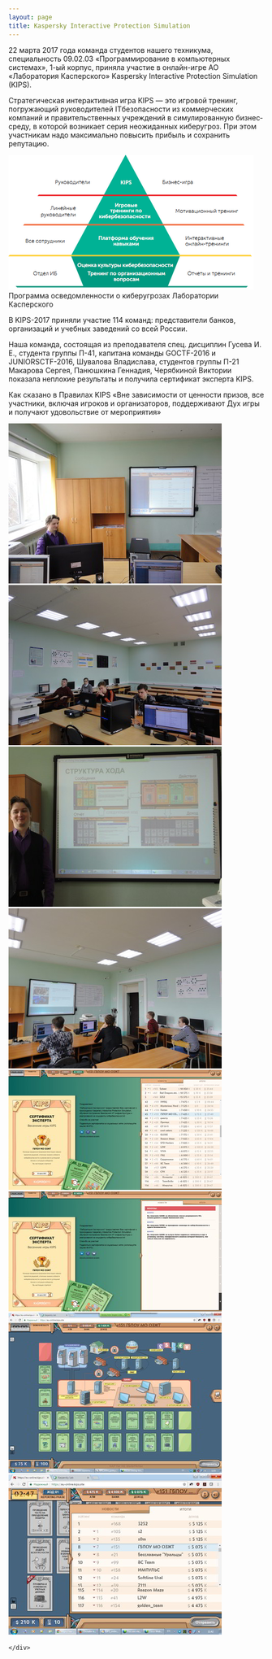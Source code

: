 ```yaml
---
layout: page
title: Kaspersky Interactive Protection Simulation
---
```

<section>
	<p>22 марта 2017 года команда студентов нашего техникума, специальность 09.02.03 «Программирование в компьютерных системах»,  1-ый корпус, приняла участие в онлайн-игре АО «Лаборатория Касперского» Kaspersky Interactive Protection Simulation (KIPS).</p>
	<p>Стратегическая интерактивная игра КIPS — это игровой тренинг, погружающий руководителей IT­безопасности из коммерческих компаний и правительственных учреждений в симулированную бизнес­среду, в которой возникает серия неожиданных киберугроз. При этом участникам надо максимально повысить прибыль и сохранить репутацию.</p>
	<span class="image fit"><img src="/news/kips27_03_17/kips.png" alt="Программа осведомленности о киберугрозах"/> Программа осведомленности о киберугрозах Лаборатории Касперского</span>
	<p>В KIPS-2017 приняли участие 114 команд: представители банков, организаций и учебных заведений со всей России.</p>
	<p>Наша команда, состоящая из преподавателя спец. дисциплин Гусева И. Е., студента группы П-41, капитана команды GOCTF-2016 и  JUNIORSCTF-2016, Шувалова Владислава, студентов группы П-21 Макарова Сергея, Панюшкина Геннадия, Черябкиной Виктории показала неплохие результаты и получила сертификат эксперта KIPS. </p>
	<p>Как сказано в Правилах KIPS «Вне зависимости от ценности призов, все участники, включая игроков и организаторов, поддерживают Дух игры и получают удовольствие от мероприятия» </p>
</section>
<section
		data-featherlight-gallery
		data-featherlight-filter="a">
	<div class="posts">
		<article>
			<a href="/news/kips27_03_17/01.jpg" target="_blank" class="image"><img src="/news/kips27_03_17/pix/01.jpg" alt="1" /></a>
		</article>
		<article>
			<a href="/news/kips27_03_17/02.jpg" target="_blank" class="image"><img src="/news/kips27_03_17/pix/02.jpg" alt="2" /></a>
		</article>
		<article>
			<a href="/news/kips27_03_17/03.jpg" target="_blank" class="image"><img src="/news/kips27_03_17/pix/03.jpg" alt="3" /></a>
		</article>
		<article>
			<a href="/news/kips27_03_17/04.jpg" target="_blank" class="image"><img src="/news/kips27_03_17/pix/04.jpg" alt="4" /></a>
		</article>
		<article>
			<a href="/news/kips27_03_17/05.png" target="_blank" class="image"><img src="/news/kips27_03_17/pix/05.jpg" alt="5" /></a>
		</article>
		<article>
			<a href="/news/kips27_03_17/06.png" target="_blank" class="image"><img src="/news/kips27_03_17/pix/06.jpg" alt="6" /></a>
		</article>
		<article>
			<a href="/news/kips27_03_17/07.png" target="_blank" class="image"><img src="/news/kips27_03_17/pix/07.jpg" alt="7" /></a>
		</article>
		<article>
			<a href="/news/kips27_03_17/08.png" target="_blank" class="image"><img src="/news/kips27_03_17/pix/08.jpg" alt="4" /></a>
		</article>
		
	</div>
</section>